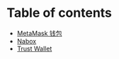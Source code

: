 # Table of contents

* [MetaMask 钱包](README.md)
* [Nabox](nabox.md)
* [Trust Wallet](trust-wallet.md)
